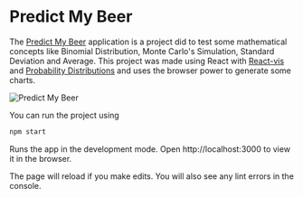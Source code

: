 # Predict My Beer

The [Predict My Beer](https://github.com/mmoraisa/predict-my-beer) application is a project did to test some mathematical concepts like Binomial Distribution, Monte Carlo's Simulation, Standard Deviation and Average. This project was made using React with [React-vis](https://github.com/uber/react-vis) and [Probability Distributions](https://www.npmjs.com/package/probability-distributions) and uses the browser power to generate some charts.

![Predict My Beer](https://s3.amazonaws.com/in3d-site/portfolio/prj_predict_my_beer.png "Predict My Beer")

You can run the project using 
```javascript
npm start
```
Runs the app in the development mode.
Open http://localhost:3000 to view it in the browser.

The page will reload if you make edits.
You will also see any lint errors in the console.
